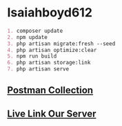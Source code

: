 # Isaiahboyd612

``` markdown
1. composer update
2. npm update
3. php artisan migrate:fresh --seed
4. php artisan optimize:clear
5. npm run build
6. php artisan storage:link
7. php artisan serve
```

## [Postman Collection](https://documenter.getpostman.com/view/32086283/2sB2ca6Kjp)

## [Live Link Our Server](https://isaiahboyd612.softvencefsd.xyz)
